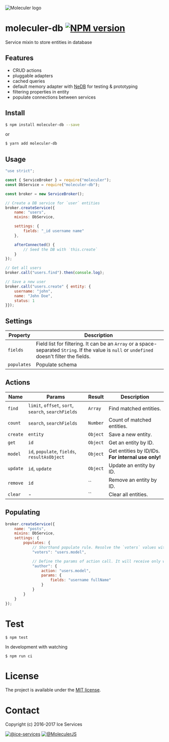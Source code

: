![Moleculer logo](http://moleculer.services/images/banner.png)

# moleculer-db [![NPM version](https://img.shields.io/npm/v/moleculer-db.svg)](https://www.npmjs.com/package/moleculer-db)

Service mixin to store entities in database

## Features
- CRUD actions
- pluggable adapters
- cached queries
- default memory adapter with [NeDB](https://github.com/louischatriot/nedb) for testing & prototyping
- filtering properties in entity
- populate connections between services

## Install

```bash
$ npm install moleculer-db --save
```
or
```bash
$ yarn add moleculer-db
```

## Usage

```js
"use strict";

const { ServiceBroker } = require("moleculer");
const DbService = require("moleculer-db");

const broker = new ServiceBroker();

// Create a DB service for `user` entities
broker.createService({
    name: "users",
    mixins: DbService,

    settings: {
        fields: "_id username name"
    },

    afterConnected() {
        // Seed the DB with ˙this.create`
    }
});

// Get all users
broker.call("users.find").then(console.log);

// Save a new user
broker.call("users.create" { entity: {
    username: "john",
    name: "John Doe",
    status: 1
}});
```

## Settings
| Property | Description |
| -------- | ----------- |
| `fields` | Field list for filtering. It can be an `Array` or a space-separated `String`. If the value is `null` or `undefined` doesn't filter the fields. |
| `populates` | Populate schema |


## Actions
| Name | Params | Result | Description |
| ---- | ------ | ------ | ----------- |
| `find` | `limit`, `offset`, `sort`, `search`, `searchFields` | `Array` | Find matched entities. |
| `count` | `search`, `searchFields` | `Number` | Count of  matched entities. |
| `create` | `entity` | `Object` | Save a new entity. |
| `get` | `id` | `Object` | Get an entity by ID. |
| `model` | `id`, `populate`, `fields`, `resultAsObject` | `Object` | Get entities by ID/IDs. **For internal use only!** |
| `update` | `id`, `update` | `Object` | Update an entity by ID. |
| `remove` | `id` | `` | Remove an entity by ID. |
| `clear` | - | `` | Clear all entities. |

## Populating

```js
broker.createService({
    name: "posts",
    mixins: DbService,
    settings: {
        populates: {
            // Shorthand populate rule. Resolve the `voters` values with `users.model` action.
            "voters": "users.model",

            // Define the params of action call. It will receive only with username & full name of author.
            "author": {
                action: "users.model",
                params: {
                    fields: "username fullName"
                }
            }
        }
    }
});
```


# Test
```
$ npm test
```

In development with watching

```
$ npm run ci
```

# License
The project is available under the [MIT license](https://tldrlegal.com/license/mit-license).

# Contact
Copyright (c) 2016-2017 Ice Services

[![@ice-services](https://img.shields.io/badge/github-ice--services-green.svg)](https://github.com/ice-services) [![@MoleculerJS](https://img.shields.io/badge/twitter-MoleculerJS-blue.svg)](https://twitter.com/MoleculerJS)

